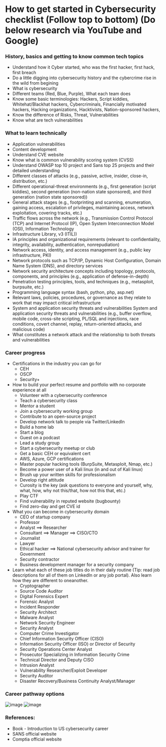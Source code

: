 # How to get started in Cybersecurity checklist (Follow top to bottom) (Do below research via YouTube and Google)
### History, basics and getting to know common tech topics
- Understand how it Cyber started, who was the first hacker, first hack, first breach
- Do a little digging into cybersecurity history and the cybercrime rise in the wild from begining
- What is cybersecurity
- Different teams (Red, Blue, Purple), What each team does
- Know some basic terminologies: Hackers, Script kiddies, Whitehat/Blackhat hackers, Cybercriminals, Financially motivated hackers, Hacking organizations, Hacktivists, Nation-sponsored hackers,
- Know the difference of Risks, Threat, Vulnerabilities
- Know what are tech vulnerabilities

### What to learn technically
- Application vulnerabilities
- Content development
- Understand CVE website
- Know what is common vulnerability scoring system (CVSS)
- Understand OWASP top 10 project and Sans top 25 projects and their detailed understanding
- Different classes of attacks (e.g., passive, active, insider, close-in, distribution, etc.) 
- Different operational-threat environments (e.g., first generation (script kiddies), second generation (non-nation state sponsored), and third generation (nation state sponsored))
- General attack stages (e.g., footprinting and scanning, enumeration, gaining access, escalation of privileges, maintaining access, network exploitation, covering tracks, etc.)
- Traffic flows across the network (e.g., Transmission Control Protocol (TCP) and Internet Protocol (IP), Open System Interconnection Model (OSI), Information Technology
- Infrastructure Library, v3 (ITIL))
- IA principles and organizational requirements (relevant to confidentiality, integrity, availability, authentication, nonrepudiation)
- Network access, identity, and access management (e.g., public key infrastructure, PKI)
- Network protocols such as TCP/IP, Dynamic Host Configuration, Domain Name System (DNS), and directory services
- Network security architecture concepts including topology, protocols, components, and principles (e.g., application of defense-in-depth)
- Penetration testing principles, tools, and techniques (e.g., metasploit, burpsuite, etc.)
- Programming language syntax (bash, python, php, asp.net)
- Relevant laws, policies, procedures, or governance as they relate to work that may impact critical infrastructure
- System and application security threats and vulnerabilities System and application security threats and vulnerabilities (e.g., buffer overflow, mobile code, cross-site scripting, PL/SQL and injections, race conditions, covert channel, replay, return-oriented attacks, and malicious code)
- What constitutes a network attack and the relationship to both threats and vulnerabilities

### Career progress
- Certifications in the industry you can go for
   - CEH
   - OSCP
   - Security+
- How to build your perfect resume and portfolio with no corporate experience at all
   - Volunteer with a cybersecurity conference
   - Teach a cybersecurity class
   - Mentor a student
   - Join a cybersecurity working group
   - Contribute to an open-source project
   - Develop network talk to people via Twitter/LinkedIn
   - Build a home lab
   - Start a blog
   - Guest on a podcast
   - Lead a study group
   - Start a cybersecurity meetup or club
   - Get a basic CEH or equivalent cert
   - AWS, Azure, GCP certifications
   - Master popular hacking tools (BurpSuite, Metasploit, Nmap, etc.)
   - Become a power user of a Kali linux (in and out of Kali linux)
   - Brush up your written skills for professionalism
   - Develop right attitude
   - Curosity is the key (ask questions to everyone and yourself, why, what, how, why not this/that, how not this that, etc.)
   - Play CTF
   - Find vulnerability in reputed website (bugbounty)
   - Find zero-day and get CVE id
 - What you can become in cybersecurity domain
   - CEO of startup company
   - Professor
   - Analyst ==> Researcher
   - Consultant ==> Manager ==> CISO/CTO
   - Journalist
   - Lawyer
   - Ethical hacker ==> National cybersecurity advisor and trainer for Government
   - Security contractor
   - Business development manager for a security company
 - Learn what each of these job titles do in their daily routine (Tip: read job descriptions for all of them on LinkedIn or any job portal). Also learn how they are different to oneanother.
   - Cryptographer
   - Source Code Auditor
   - Digital Forensics Expert
   - Forensic Analyst
   - Incident Responder
   - Security Architect
   - Malware Analyst
   - Network Security Engineer
   - Security Analyst
   - Computer Crime Investigator
   - Chief Information Security Officer (CISO)
   - Information Security Officer (ISO) or Director of Security
   - Security Operations Center Analyst
   - Prosecutor Specializing in Information Security Crime
   - Technical Director and Deputy CISO
   - Intrusion Analyst
   - Vulnerability Researcher/Exploit Developer
   - Security Auditor
   - Disaster Recovery/Business Continuity Analyst/Manager

### Career pathway options
![image](https://user-images.githubusercontent.com/8291014/114699512-51146880-9d18-11eb-994e-52e559bbf041.png)
![image](https://user-images.githubusercontent.com/8291014/114700118-047d5d00-9d19-11eb-90d8-6515547a80de.png)

### References: 
- Book - Introduction to US cybersecurity career
- SANS official website
- Comptia official website
